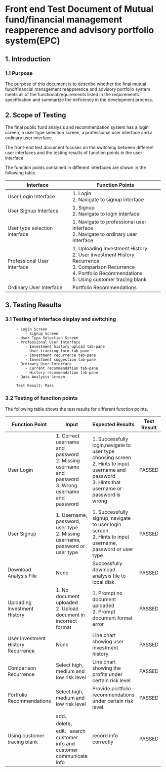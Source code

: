 # Front end Test Document of Mutual fund/financial management reapperence and advisory  portfolio system(EPC)

## 1. Introduction

### 1.1 Purpose

The purpose of this document is to describe whether the final mutual fund/financial management reapperence and advisory  portfolio system meets all of the functional requirements listed in the requirements specification and summarize the deficiency in the development process.

## 2. Scope of Testing

The final public fund analysis and recommendation system has a login screen, a user type selection screen, a professional user interface and a ordinary user interface.

The front-end test document focuses on the switching between different user interfaces and the testing results of function points in the user interface.

The function points contained in different interfaces are shown in the following table.

| Interface                     | Function Points                                              |
| ----------------------------- | ------------------------------------------------------------ |
| User Login Interface          | 1. Login<br>2. Navigate to signup interface                  |
| User Signup Interface         | 1. Signup<br>2. Navigate to login interface                  |
| User type selection interface | 1. Navigate to professional user interface<br>2. Navigate to ordinary user interface |
| Professional User Interface   | 1. Uploading Investment History<br/>2. User Investment History Recurrence<br/>3. Comparison Recurrence<br/>4. Portfolio Recommendations<br>5. Using customer tracing blank |
| Ordinary User Interface       | Portfolio Recommendations                                    |

## 3. Testing Results

### 3.1 Testing of interface display and switching

```
     - Login Screen
      	 - Signup Screen
     - User Type Selection Screen
     - Professional User Interface
         - Investment history upload tab-pane
         - User-tracking form tab-pane
         - Investment recurrence tab-pane
         - Investment suggestion tab-pane
     - Ordinary User Interface
         - Current recommendation tab-pane
         - History recommendation tab-pane
     - Data Analysis Screen
     
     Test Result: Pass
```

### 3.2 Testing of function points

The following table shows the test results for different function points.

| Function Point                     | Input                                                        | Expected Results                                             | Test Result |
| ---------------------------------- | ------------------------------------------------------------ | ------------------------------------------------------------ | ----------- |
| User Login                         | 1. Correct username and password<br>2. Missing username and password<br>3. Wrong username and password | 1. Successfully login,navigate to user type choosing screen<br>2. Hints to input username and password<br>3. Hints that username or password is wrong | PASSED      |
| User Signup                        | 1. Username, password, user type<br>2. Missing username, password or user type | 1. Successfully signup, navigate to user login screen<br>2. Hints to input username, password or user type | PASSED      |
| Download Analysis File             | None                                                         | Successfully download analysis file to local disk.           | PASSED      |
| Uploading Investment History       | 1. No document uploaded<br>2. Upload document in incorrect format | 1. Prompt no document uploaded<br>2. Prompt document format error | PASSED      |
| User Investment History Recurrence | None                                                         | Line chart showing user investment history                   | PASSED      |
| Comparison Recurrence              | Select high, medium and low risk level                       | Line chart showing the profits under certain risk level      | PASSED      |
| Portfolio Recommendations          | Select high, medium and low risk level                       | Provide portfolio recommendations under certain risk level.  | PASSED      |
| Using customer tracing blank       | add、delete、edit、search customer info and customer communicate info | record info correctly                                        | PASSED      |